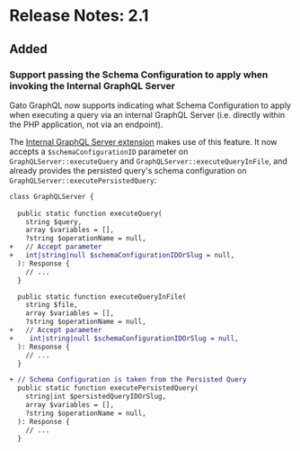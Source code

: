 # Release Notes: 2.1

## Added

### Support passing the Schema Configuration to apply when invoking the Internal GraphQL Server

Gato GraphQL now supports indicating what Schema Configuration to apply when executing a query via an internal GraphQL Server (i.e. directly within the PHP application, not via an endpoint).

The [Internal GraphQL Server extension](https://gatographql.com/extensions/internal-graphql-server/) makes use of this feature. It now accepts a `$schemaConfigurationID` parameter on `GraphQLServer::executeQuery` and `GraphQLServer::executeQueryInFile`, and already provides the persisted query's schema configuration on `GraphQLServer::executePersistedQuery`:

```diff
class GraphQLServer {
  
  public static function executeQuery(
    string $query,
    array $variables = [],
    ?string $operationName = null,
+   // Accept parameter 
+   int|string|null $schemaConfigurationIDOrSlug = null,
  ): Response {
    // ...
  }

  public static function executeQueryInFile(
    string $file,
    array $variables = [],
    ?string $operationName = null,
+   // Accept parameter 
+    int|string|null $schemaConfigurationIDOrSlug = null,
  ): Response {
    // ...
  }

+ // Schema Configuration is taken from the Persisted Query
  public static function executePersistedQuery(
    string|int $persistedQueryIDOrSlug,
    array $variables = [],
    ?string $operationName = null,
  ): Response {
    // ...
  }
```
